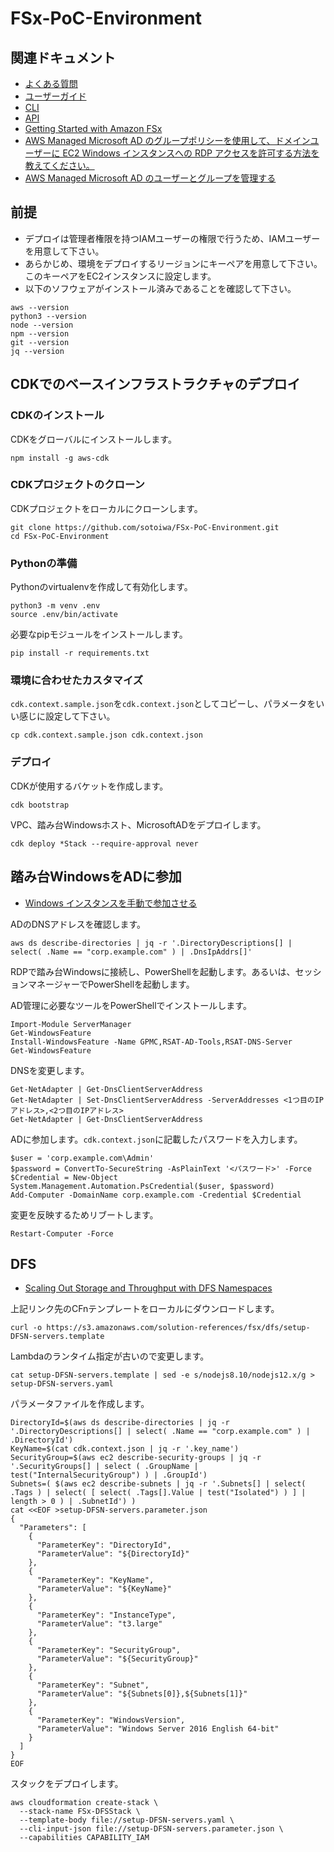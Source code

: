 # FSx-PoC-Environment

## 関連ドキュメント

- [よくある質問](https://aws.amazon.com/jp/fsx/windows/faqs/?nc=sn&loc=7)
- [ユーザーガイド](https://docs.aws.amazon.com/fsx/latest/WindowsGuide/what-is.html)
- [CLI](https://docs.aws.amazon.com/cli/latest/reference/fsx/index.html)
- [API](https://docs.aws.amazon.com/fsx/latest/APIReference/welcome.html)
- [Getting Started with Amazon FSx](https://docs.aws.amazon.com/fsx/latest/WindowsGuide/getting-started.html)
- [AWS Managed Microsoft AD のグループポリシーを使用して、ドメインユーザーに EC2 Windows インスタンスへの RDP アクセスを許可する方法を教えてください。](https://aws.amazon.com/jp/premiumsupport/knowledge-center/ec2-domain-user-rdp/)
- [AWS Managed Microsoft AD のユーザーとグループを管理する](https://docs.aws.amazon.com/ja_jp/directoryservice/latest/admin-guide/ms_ad_manage_users_groups.html)

## 前提

- デプロイは管理者権限を持つIAMユーザーの権限で行うため、IAMユーザーを用意して下さい。
- あらかじめ、環境をデプロイするリージョンにキーペアを用意して下さい。このキーペアをEC2インスタンスに設定します。
- 以下のソフウェアがインストール済みであることを確認して下さい。

```
aws --version
python3 --version
node --version
npm --version
git --version
jq --version
```

## CDKでのベースインフラストラクチャのデプロイ

### CDKのインストール

CDKをグローバルにインストールします。

```
npm install -g aws-cdk
```

### CDKプロジェクトのクローン

CDKプロジェクトをローカルにクローンします。

```
git clone https://github.com/sotoiwa/FSx-PoC-Environment.git
cd FSx-PoC-Environment
```

### Pythonの準備

Pythonのvirtualenvを作成して有効化します。

```
python3 -m venv .env
source .env/bin/activate
```

必要なpipモジュールをインストールします。

```
pip install -r requirements.txt
```

### 環境に合わせたカスタマイズ

`cdk.context.sample.json`を`cdk.context.json`としてコピーし、パラメータをいい感じに設定して下さい。

```
cp cdk.context.sample.json cdk.context.json
```

### デプロイ

CDKが使用するバケットを作成します。

```
cdk bootstrap
```

VPC、踏み台Windowsホスト、MicrosoftADをデプロイします。

```
cdk deploy *Stack --require-approval never
```

## 踏み台WindowsをADに参加

- [Windows インスタンスを手動で参加させる](https://docs.aws.amazon.com/ja_jp/directoryservice/latest/admin-guide/join_windows_instance.html)

ADのDNSアドレスを確認します。

```
aws ds describe-directories | jq -r '.DirectoryDescriptions[] | select( .Name == "corp.example.com" ) | .DnsIpAddrs[]'
```

RDPで踏み台Windowsに接続し、PowerShellを起動します。あるいは、セッションマネージャーでPowerShellを起動します。

AD管理に必要なツールをPowerShellでインストールします。

```
Import-Module ServerManager
Get-WindowsFeature
Install-WindowsFeature -Name GPMC,RSAT-AD-Tools,RSAT-DNS-Server
Get-WindowsFeature
```

DNSを変更します。

```
Get-NetAdapter | Get-DnsClientServerAddress
Get-NetAdapter | Set-DnsClientServerAddress -ServerAddresses <1つ目のIPアドレス>,<2つ目のIPアドレス>
Get-NetAdapter | Get-DnsClientServerAddress
```

ADに参加します。`cdk.context.json`に記載したパスワードを入力します。

```
$user = 'corp.example.com\Admin'
$password = ConvertTo-SecureString -AsPlainText '<パスワード>' -Force
$Credential = New-Object System.Management.Automation.PsCredential($user, $password)
Add-Computer -DomainName corp.example.com -Credential $Credential
```

変更を反映するためリブートします。

```
Restart-Computer -Force
```

## DFS

- [Scaling Out Storage and Throughput with DFS Namespaces](https://docs.aws.amazon.com/fsx/latest/WindowsGuide/group-file-systems.html)

上記リンク先のCFnテンプレートをローカルにダウンロードします。

```
curl -o https://s3.amazonaws.com/solution-references/fsx/dfs/setup-DFSN-servers.template
```

Lambdaのランタイム指定が古いので変更します。

```
cat setup-DFSN-servers.template | sed -e s/nodejs8.10/nodejs12.x/g > setup-DFSN-servers.yaml
```

パラメータファイルを作成します。

```
DirectoryId=$(aws ds describe-directories | jq -r '.DirectoryDescriptions[] | select( .Name == "corp.example.com" ) | .DirectoryId')
KeyName=$(cat cdk.context.json | jq -r '.key_name')
SecurityGroup=$(aws ec2 describe-security-groups | jq -r '.SecurityGroups[] | select ( .GroupName | test("InternalSecurityGroup") ) | .GroupId')
Subnets=( $(aws ec2 describe-subnets | jq -r '.Subnets[] | select( .Tags ) | select( [ select( .Tags[].Value | test("Isolated") ) ] | length > 0 ) | .SubnetId') )
cat <<EOF >setup-DFSN-servers.parameter.json
{
  "Parameters": [
    {
      "ParameterKey": "DirectoryId",
      "ParameterValue": "${DirectoryId}"
    },
    {
      "ParameterKey": "KeyName",
      "ParameterValue": "${KeyName}"
    },
    {
      "ParameterKey": "InstanceType",
      "ParameterValue": "t3.large"
    },
    {
      "ParameterKey": "SecurityGroup",
      "ParameterValue": "${SecurityGroup}"
    },
    {
      "ParameterKey": "Subnet",
      "ParameterValue": "${Subnets[0]},${Subnets[1]}"
    },
    {
      "ParameterKey": "WindowsVersion",
      "ParameterValue": "Windows Server 2016 English 64-bit"
    }
  ]
}
EOF
```

スタックをデプロイします。

```
aws cloudformation create-stack \
  --stack-name FSx-DFSStack \
  --template-body file://setup-DFSN-servers.yaml \
  --cli-input-json file://setup-DFSN-servers.parameter.json \
  --capabilities CAPABILITY_IAM
```

